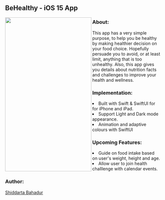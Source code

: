 ## BeHealthy - iOS 15 App

<img align="left" src="https://media.giphy.com/media/n1cikLtpqWcZ6gbqxh/giphy.gif" width="280" height="500">

### About:

This app has a very simple purpose, to help you be healthy by making healthier decision on your food choice. Hopefully persuade you to avoid, or at least limit, anything that is too unhealthy. Also, this app gives you details about nutrition facts and challenges to improve your health and wellness.

### Implementation:
<li>Built with Swift & SwiftUI for for iPhone and iPad.</li>
<li>Support Light and Dark mode appearance.</li>
<li>Animation and adaptive colours with SwiftUI</li>

### Upcoming Features:

<li>Guide on food intake based on user's weight, height and age.</li>
<li>Allow user to join health challlenge with calendar events.</li>

### Author:
[Shiddarta Bahadur](https://github.com/syd-developer)
  

